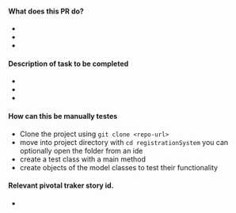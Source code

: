 #### What does this PR do?
-
-
-
#### Description of task to be completed
-
-
-
#### How can this be manually testes
- Clone the project using `git clone <repo-url>`
- move into project directory with `cd registrationSystem` you can optionally open the folder from an ide
- create a test class with a main method 
- create objects of the model classes to test their functionality

#### Relevant pivotal traker story id.
-
